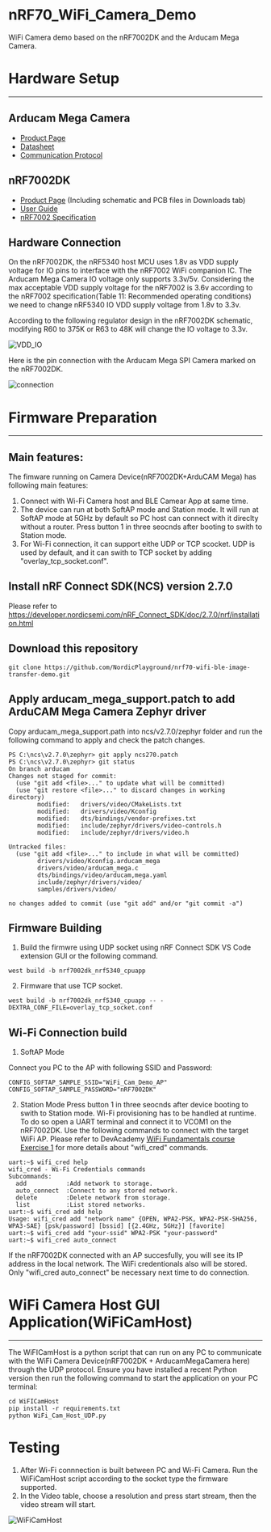 # nRF70_WiFi_Camera_Demo
WiFi Camera demo based on the nRF7002DK and the Arducam Mega Camera.

# Hardware Setup

---

## Arducam Mega Camera

* [Product Page](https://docs.arducam.com/Arduino-SPI-camera/MEGA-SPI/MEGA-SPI-Camera/)
* [Datasheet](https://www.arducam.com/downloads/datasheet/Arducam_MEGA_SPI_Camera_Application_Note.pdf)
* [Communication Protocol](https://www.arducam.com/docs/arducam-mega/arducam-mega-getting-started/packs/HostCommunicationProtocol.html)

## nRF7002DK 

* [Product Page](https://www.nordicsemi.com/Products/Development-hardware/nRF7002-DK) (Including schematic and PCB files in Downloads tab)
* [User Guide](https://infocenter.nordicsemi.com/topic/ug_nrf7002_dk/UG/nrf7002_DK/intro.html)
* [nRF7002 Specification](https://infocenter.nordicsemi.com/topic/ps_nrf7002/keyfeatures_html5.html)

## Hardware Connection

On the nRF7002DK, the nRF5340 host MCU uses 1.8v as VDD supply voltage for IO pins to interface with the nRF7002 WiFi companion IC. The Arducam Mega Camera IO voltage only supports 3.3v/5v.
Considering the max acceptable VDD supply voltage for the nRF7002 is 3.6v according to the nRF7002 specification(Table 11: Recommended operating conditions) we need to change nRF5340 IO VDD supply voltage from 1.8v to 3.3v. 

According to the following regulator design in the nRF7002DK schematic, modifying R60 to 375K or R63 to 48K will change the IO voltage to 3.3v.

![VDD_IO](images/IO_VDD.png)

Here is the pin connection with the Arducam Mega SPI Camera marked on the nRF7002DK.

![connection](images/connection.png)


# Firmware Preparation
---

## Main features:

The fimware running on Camera Device(nRF7002DK+ArduCAM Mega) has following main features:

1. Connect with Wi-Fi Camera host and BLE Camear App at same time.
2. The device can run at both SoftAP mode and Station mode. It will run at SoftAP mode at 5GHz by default so PC host can connect with it direclty without a router. Press button 1 in three seocnds after booting to swith to Station mode.
3. For Wi-Fi connection, it can support eithe UDP or TCP scocket. UDP is used by default, and it can swith to TCP socket by adding "overlay_tcp_socket.conf".

## Install nRF Connect SDK(NCS) version 2.7.0

Please refer to https://developer.nordicsemi.com/nRF_Connect_SDK/doc/2.7.0/nrf/installation.html

## Download this repository

```
git clone https://github.com/NordicPlayground/nrf70-wifi-ble-image-transfer-demo.git
```

## Apply arducam_mega_support.patch to add ArduCAM Mega Camera Zephyr driver

Copy arducam_mega_support.path into ncs/v2.7.0/zephyr folder and run the following command to apply and check the patch changes.

```
PS C:\ncs\v2.7.0\zephyr> git apply ncs270.patch
PS C:\ncs\v2.7.0\zephyr> git status 
On branch arducam
Changes not staged for commit:
  (use "git add <file>..." to update what will be committed)
  (use "git restore <file>..." to discard changes in working directory)
        modified:   drivers/video/CMakeLists.txt
        modified:   drivers/video/Kconfig
        modified:   dts/bindings/vendor-prefixes.txt
        modified:   include/zephyr/drivers/video-controls.h
        modified:   include/zephyr/drivers/video.h

Untracked files:
  (use "git add <file>..." to include in what will be committed)
        drivers/video/Kconfig.arducam_mega
        drivers/video/arducam_mega.c
        dts/bindings/video/arducam,mega.yaml
        include/zephyr/drivers/video/
        samples/drivers/video/

no changes added to commit (use "git add" and/or "git commit -a")
```

## Firmware Building

1) Build the firmwre using UDP socket using nRF Connect SDK VS Code extension GUI or the following command.

```
west build -b nrf7002dk_nrf5340_cpuapp
```

2) Firmware that use TCP socket.

```
west build -b nrf7002dk_nrf5340_cpuapp -- -DEXTRA_CONF_FILE=overlay_tcp_socket.conf
```

## Wi-Fi Connection build

1) SoftAP Mode

Connect you PC to the AP with following SSID and Password:

```
CONFIG_SOFTAP_SAMPLE_SSID="WiFi_Cam_Demo_AP"
CONFIG_SOFTAP_SAMPLE_PASSWORD="nRF7002DK"
```

2) Station Mode
Press button 1 in three seocnds after device booting to swith to Station mode. Wi-Fi provisioning has to be handled at runtime. To do so open a UART terminal and connect it to VCOM1 on the nRF7002DK. Use the following commands to connect with the target WiFi AP. Please refer to DevAcademy [WiFi Fundamentals course Exercise 1](https://academy.nordicsemi.com/courses/wi-fi-fundamentals/lessons/lesson-3-wifi-fundamentals/topic/lesson-3-exercise-1-2/) for more details about "wifi_cred" commands.

```
uart:~$ wifi_cred help
wifi_cred - Wi-Fi Credentials commands
Subcommands:
  add           :Add network to storage.
  auto_connect  :Connect to any stored network.
  delete        :Delete network from storage.
  list          :List stored networks.
uart:~$ wifi_cred add help
Usage: wifi_cred add "network name" {OPEN, WPA2-PSK, WPA2-PSK-SHA256, WPA3-SAE} [psk/password] [bssid] [{2.4GHz, 5GHz}] [favorite]
uart:~$ wifi_cred add "your-ssid" WPA2-PSK "your-password"
uart:~$ wifi_cred auto_connect
```
If the nRF7002DK connected with an AP succesfully,  you will see its IP address in the local network. The WiFi credentionals also will be stored. Only "wifi_cred auto_connect" be necessary next time to do connection.

# WiFi Camera Host GUI Application(WiFiCamHost) 

---

The WiFICamHost is a python script that can run on any PC to communicate with the WiFi Camera Device(nRF7002DK + ArducamMegaCamera here) through the UDP protocol.
Ensure you have installed a recent Python version then run the following command to start the application on your PC terminal:

```
cd WiFICamHost
pip install -r requirements.txt
python WiFi_Cam_Host_UDP.py
```

# Testing

1) After Wi-Fi connnection is built between PC and Wi-Fi Camera. Run the WiFiCamHost script according to the socket type the firmware supported. 
2) In the Video table, choose a resolution and press start stream, then the video stream will start.

![WiFiCamHost](images/WiFiCamHost.png)

